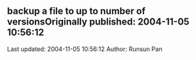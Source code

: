 ## backup a file to up to number of versionsOriginally published: 2004-11-05 10:56:12 
Last updated: 2004-11-05 10:56:12 
Author: Runsun Pan 
 
